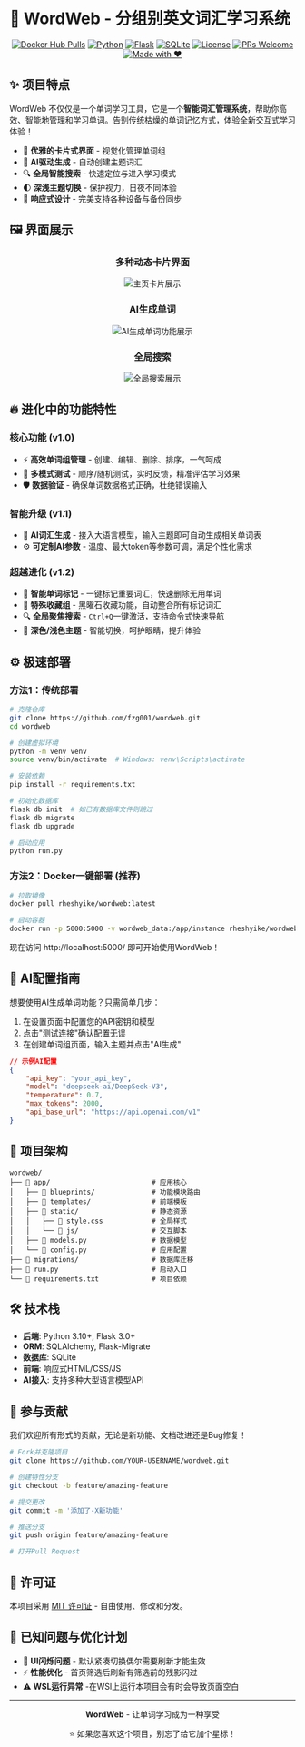 # 🚀 WordWeb - 分组别英文词汇学习系统

<div align="center">



[![Docker Hub Pulls](https://img.shields.io/docker/pulls/rheshyike/wordweb?style=plastic&logo=docker&logoColor=white&color=2496ED)](https://hub.docker.com/r/rheshyike/wordweb) 
[![Python](https://img.shields.io/badge/Python-3.10+-14354C.svg?style=plastic&logo=python&logoColor=white)](https://www.python.org/)
[![Flask](https://img.shields.io/badge/Flask-3.0+-000000.svg?style=plastic&logo=flask&logoColor=white)](https://flask.palletsprojects.com/)
[![SQLite](https://img.shields.io/badge/SQLite-003B57?style=plastic&logo=sqlite&logoColor=white)](https://www.sqlite.org/)
[![License](https://img.shields.io/badge/License-MIT-yellow.svg?style=plastic)](https://opensource.org/licenses/MIT)
[![PRs Welcome](https://img.shields.io/badge/PRs-welcome-brightgreen.svg?style=plastic)](http://makeapullrequest.com)
[![Made with ❤](https://img.shields.io/badge/Made%20with-%E2%9D%A4-red.svg?style=plastic)](https://github.com/fzg001)

</div>

## ✨ 项目特点

WordWeb 不仅仅是一个单词学习工具，它是一个**智能词汇管理系统**，帮助你高效、智能地管理和学习单词。告别传统枯燥的单词记忆方式，体验全新交互式学习体验！

- 🎨 **优雅的卡片式界面** - 视觉化管理单词组
- 🤖 **AI驱动生成** - 自动创建主题词汇
- 🔍 **全局智能搜索** - 快速定位与进入学习模式
- 🌓 **深浅主题切换** - 保护视力，日夜不同体验
- 📱 **响应式设计** - 完美支持各种设备与备份同步

## 🖼️ 界面展示

<div align="center">

### 多种动态卡片界面
![主页卡片展示](https://fzg-1324261000.cos.ap-nanjing.myqcloud.com/markdown/1abca16653d4bd62cddcaf75cbc1e97d.gif)

### AI生成单词
![AI生成单词功能展示](https://fzg-1324261000.cos.ap-nanjing.myqcloud.com/markdown/5afaeebac96d47115fa3e0c4512339b4.gif)

### 全局搜索
![全局搜索展示](https://fzg-1324261000.cos.ap-nanjing.myqcloud.com/markdown/539be41f6e2b561d6521df774cd3aff1.gif)

</div>

## 🔥 进化中的功能特性

### 核心功能 (v1.0)

- ⚡ **高效单词组管理** - 创建、编辑、删除、排序，一气呵成
- 🧪 **多模式测试** - 顺序/随机测试，实时反馈，精准评估学习效果
- 🛡️ **数据验证** - 确保单词数据格式正确，杜绝错误输入

### 智能升级 (v1.1)

- 🤖 **AI词汇生成** - 接入大语言模型，输入主题即可自动生成相关单词表
- ⚙️ **可定制AI参数** - 温度、最大token等参数可调，满足个性化需求

### 超越进化 (v1.2)

- 🔖 **智能单词标记** - 一键标记重要词汇，快速删除无用单词
- 💎 **特殊收藏组** - 黑曜石收藏功能，自动整合所有标记词汇
- 🔍 **全局聚焦搜索** - `Ctrl+Q`一键激活，支持命令式快速导航
- 🎨 **深色/浅色主题** - 智能切换，呵护眼睛，提升体验

## ⚙️ 极速部署

### 方法1：传统部署

```bash
# 克隆仓库
git clone https://github.com/fzg001/wordweb.git
cd wordweb

# 创建虚拟环境
python -m venv venv
source venv/bin/activate  # Windows: venv\Scripts\activate

# 安装依赖
pip install -r requirements.txt

# 初始化数据库
flask db init  # 如已有数据库文件则跳过
flask db migrate
flask db upgrade

# 启动应用
python run.py
```

### 方法2：Docker一键部署 (推荐)

```bash
# 拉取镜像
docker pull rheshyike/wordweb:latest

# 启动容器
docker run -p 5000:5000 -v wordweb_data:/app/instance rheshyike/wordweb:latest
```

现在访问 http://localhost:5000/ 即可开始使用WordWeb！

## 🧠 AI配置指南

想要使用AI生成单词功能？只需简单几步：

1. 在设置页面中配置您的API密钥和模型
2. 点击"测试连接"确认配置无误
3. 在创建单词组页面，输入主题并点击"AI生成"


```json
// 示例AI配置
{
    "api_key": "your_api_key",
    "model": "deepseek-ai/DeepSeek-V3",
    "temperature": 0.7,
    "max_tokens": 2000,
    "api_base_url": "https://api.openai.com/v1"
}
```

## 🧩 项目架构

```
wordweb/
├── 📁 app/                         # 应用核心
│   ├── 📁 blueprints/              # 功能模块路由
│   ├── 📁 templates/               # 前端模板
│   ├── 📁 static/                  # 静态资源
│   │   ├── 📄 style.css            # 全局样式
│   │   └── 📁 js/                  # 交互脚本
│   ├── 📄 models.py                # 数据模型
│   └── 📄 config.py                # 应用配置
├── 📁 migrations/                  # 数据库迁移
├── 📄 run.py                       # 启动入口
└── 📄 requirements.txt             # 项目依赖
```

## 🛠️ 技术栈

- **后端**: Python 3.10+, Flask 3.0+
- **ORM**: SQLAlchemy, Flask-Migrate
- **数据库**: SQLite 
- **前端**: 响应式HTML/CSS/JS
- **AI接入**: 支持多种大型语言模型API

## 🤝 参与贡献

我们欢迎所有形式的贡献，无论是新功能、文档改进还是Bug修复！

```bash
# Fork并克隆项目
git clone https://github.com/YOUR-USERNAME/wordweb.git

# 创建特性分支
git checkout -b feature/amazing-feature

# 提交更改
git commit -m '添加了-X新功能'

# 推送分支
git push origin feature/amazing-feature

# 打开Pull Request
```

## 📜 许可证

本项目采用 [MIT 许可证](https://opensource.org/licenses/MIT) - 自由使用、修改和分发。

## 🐞 已知问题与优化计划

- 🔄 **UI闪烁问题** - 默认紧凑切换偶尔需要刷新才能生效
- ⚡ **性能优化** - 首页筛选后刷新有筛选前的残影闪过
- ⚠️ **WSL运行异常** -在WSl上运行本项目会有时会导致页面空白

---

<div align="center">
  
**WordWeb** - 让单词学习成为一种享受

⭐ 如果您喜欢这个项目，别忘了给它加个星标！

</div>

